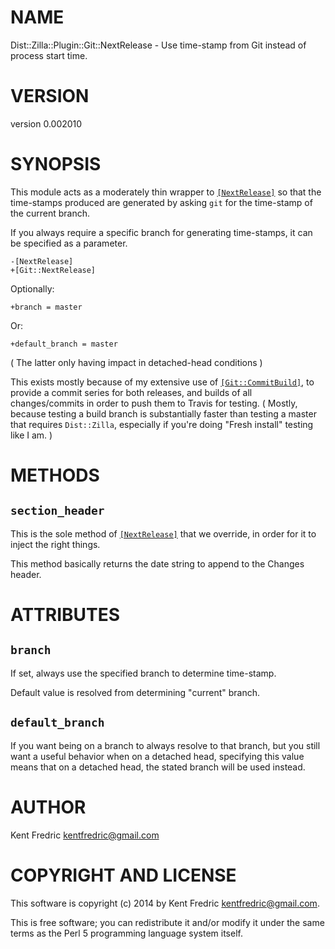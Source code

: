 # NAME

Dist::Zilla::Plugin::Git::NextRelease - Use time-stamp from Git instead of process start time.

# VERSION

version 0.002010

# SYNOPSIS

This module acts as a moderately thin wrapper to [`[NextRelease]`](https://metacpan.org/pod/Dist::Zilla::Plugin::NextRelease)
so that the time-stamps produced are generated by asking `git` for the time-stamp of the current branch.

If you always require a specific branch for generating time-stamps, it can be specified as a parameter.

    -[NextRelease]
    +[Git::NextRelease]

Optionally:

    +branch = master

Or:

    +default_branch = master

( The latter only having impact in detached-head conditions )

This exists mostly because of my extensive use of [`[Git::CommitBuild]`](https://metacpan.org/pod/Dist::Zilla::Plugin::Git::CommitBuild), to provide
a commit series for both releases, and builds of all changes/commits in order to push them to Travis for testing. ( Mostly,
because testing a build branch is substantially faster than testing a master that requires `Dist::Zilla`, especially if you're
doing "Fresh install" testing like I am. )

# METHODS

## `section_header`

This is the sole method of [`[NextRelease]`](https://metacpan.org/pod/Dist::Zilla::Plugin::NextRelease) that we override,
in order for it to inject the right things.

This method basically returns the date string to append to the Changes header.

# ATTRIBUTES

## `branch`

If set, always use the specified branch to determine time-stamp.

Default value is resolved from determining "current" branch.

## `default_branch`

If you want being on a branch to always resolve to that branch,
but you still want a useful behavior when on a detached head,
specifying this value means that on a detached head, the stated branch will be used instead.

# AUTHOR

Kent Fredric <kentfredric@gmail.com>

# COPYRIGHT AND LICENSE

This software is copyright (c) 2014 by Kent Fredric <kentfredric@gmail.com>.

This is free software; you can redistribute it and/or modify it under
the same terms as the Perl 5 programming language system itself.
